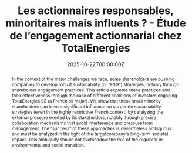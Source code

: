 ---
title: "Les actionnaires responsables, minoritaires mais influents ? - Étude de l’engagement actionnarial chez TotalEnergies"
authors:
- admin
- Nicolas Mottis

date: "2025-10-22T00:00:00Z"
doi: "10.1684/rfg.2025.100"

# Schedule page publish date (NOT publication's date).
publishDate: "2025-10-22T00:00:00Z"

# Publication type.
# Accepts a single type but formatted as a YAML list (for Hugo requirements).
# Enter a publication type from the CSL standard.
publication_types: ["article-journal"]

# Publication name and optional abbreviated publication name.
publication: "*Revue Française de Gestion*(51)"
publication_short: ""

abstract: In the context of the major challenges we face, some shareholders are pushing companies to develop robust sustainability (or “ESG”) strategies, notably through shareholder engagement practices. This article explores these practices and their effectiveness through the case of different coalitions of investors engaging TotalEnergies SE (a French oil major). We show that these small minority shareholders can have a significant influence on corporate sustainability strategies (even in the highly restrictive French context) by catalyzing the external pressure exerted by its stakeholders, notably through precise collaboration mechanisms that avoid interference and pressure from management. The “success” of these approaches is nevertheless ambiguous and must be analyzed in the light of the targetcompany's long-term societal impact. This ambiguity should not overshadow the role of the regulator in environmental and social transition.

tags:
- Shareholder Engagement
- Case Study
- Sustainable Finance
- Corporate Governance

featured: false

# links:
# - name: ""
#   url: ""
url_pdf: ''
url_code: ''
url_dataset: ''
url_poster: ''
url_project: ''
url_slides: ''
url_source: ''
url_video: ''
---